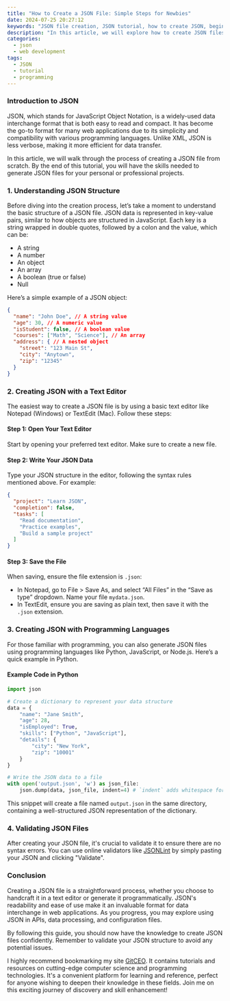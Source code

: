 ```yaml
---
title: "How to Create a JSON File: Simple Steps for Newbies"
date: 2024-07-25 20:27:12
keywords: "JSON file creation, JSON tutorial, how to create JSON, beginners guide to JSON"
description: "In this article, we will explore how to create JSON files, which are crucial for data interchange in modern web applications. JSON (JavaScript Object Notation) is a lightweight format that is easy for humans to read and write, and easy for machines to parse and generate. This guide is designed for beginners and will cover the basics of JSON file structure, how to create JSON files using simple text editors and programming languages, and provide examples to help you understand the process step by step. By the end of this tutorial, you will be equipped with the knowledge to create your own JSON files efficiently and correctly. Whether you're new to programming or looking to refresh your skills, this guide will provide essential insights into working with JSON."
categories:
  - json
  - web development
tags:
  - JSON
  - tutorial
  - programming
---
```


### Introduction to JSON
JSON, which stands for JavaScript Object Notation, is a widely-used data interchange format that is both easy to read and compact. It has become the go-to format for many web applications due to its simplicity and compatibility with various programming languages. Unlike XML, JSON is less verbose, making it more efficient for data transfer.

In this article, we will walk through the process of creating a JSON file from scratch. By the end of this tutorial, you will have the skills needed to generate JSON files for your personal or professional projects. 

<!-- more -->

### 1. Understanding JSON Structure
Before diving into the creation process, let’s take a moment to understand the basic structure of a JSON file. JSON data is represented in key-value pairs, similar to how objects are structured in JavaScript. Each key is a string wrapped in double quotes, followed by a colon and the value, which can be:

- A string
- A number
- An object
- An array
- A boolean (true or false)
- Null

Here’s a simple example of a JSON object:

```json
{
  "name": "John Doe", // A string value
  "age": 30, // A numeric value
  "isStudent": false, // A boolean value
  "courses": ["Math", "Science"], // An array
  "address": { // A nested object
    "street": "123 Main St",
    "city": "Anytown",
    "zip": "12345"
  }
}
```

### 2. Creating JSON with a Text Editor
The easiest way to create a JSON file is by using a basic text editor like Notepad (Windows) or TextEdit (Mac). Follow these steps:

#### Step 1: Open Your Text Editor
Start by opening your preferred text editor. Make sure to create a new file.

#### Step 2: Write Your JSON Data
Type your JSON structure in the editor, following the syntax rules mentioned above. For example:

```json
{
  "project": "Learn JSON",
  "completion": false,
  "tasks": [
    "Read documentation",
    "Practice examples",
    "Build a sample project"
  ]
}
```

#### Step 3: Save the File
When saving, ensure the file extension is `.json`:

- In Notepad, go to File > Save As, and select “All Files” in the “Save as type” dropdown. Name your file `mydata.json`.
- In TextEdit, ensure you are saving as plain text, then save it with the `.json` extension.

### 3. Creating JSON with Programming Languages
For those familiar with programming, you can also generate JSON files using programming languages like Python, JavaScript, or Node.js. Here’s a quick example in Python.

#### Example Code in Python
```python
import json

# Create a dictionary to represent your data structure
data = {
    "name": "Jane Smith", 
    "age": 28,
    "isEmployed": True,
    "skills": ["Python", "JavaScript"],
    "details": {
        "city": "New York",
        "zip": "10001"
    }
}

# Write the JSON data to a file
with open('output.json', 'w') as json_file: 
    json.dump(data, json_file, indent=4) # `indent` adds whitespace for readability
```

This snippet will create a file named `output.json` in the same directory, containing a well-structured JSON representation of the dictionary.

### 4. Validating JSON Files
After creating your JSON file, it's crucial to validate it to ensure there are no syntax errors. You can use online validators like [JSONLint](https://jsonlint.com) by simply pasting your JSON and clicking "Validate".

### Conclusion
Creating a JSON file is a straightforward process, whether you choose to handcraft it in a text editor or generate it programmatically. JSON's readability and ease of use make it an invaluable format for data interchange in web applications. As you progress, you may explore using JSON in APIs, data processing, and configuration files.

By following this guide, you should now have the knowledge to create JSON files confidently. Remember to validate your JSON structure to avoid any potential issues.

I highly recommend bookmarking my site [GitCEO](https://gitceo.com). It contains tutorials and resources on cutting-edge computer science and programming technologies. It's a convenient platform for learning and reference, perfect for anyone wishing to deepen their knowledge in these fields. Join me on this exciting journey of discovery and skill enhancement!